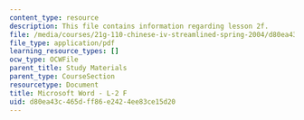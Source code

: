 ```yaml
---
content_type: resource
description: This file contains information regarding lesson 2f.
file: /media/courses/21g-110-chinese-iv-streamlined-spring-2004/d80ea43c465dff86e2424ee83ce15d20_MIT21G_110S04_Lesson_2f.pdf
file_type: application/pdf
learning_resource_types: []
ocw_type: OCWFile
parent_title: Study Materials
parent_type: CourseSection
resourcetype: Document
title: Microsoft Word - L-2 F
uid: d80ea43c-465d-ff86-e242-4ee83ce15d20
---
```


